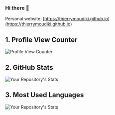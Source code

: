 ### Hi there 👋

Personal website: [https://thierrymoudiki.github.io](https://thierrymoudiki.github.io)

## 1. Profile View Counter

![Profile View Counter](https://komarev.com/ghpvc/?username=Tanu-N-Prabhu)


## 2. GitHub Stats

![Your Repository's Stats](https://github-readme-stats.vercel.app/api?username=thierrymoudiki&show_icons=true)

## 3. Most Used Languages

![Your Repository's Stats](https://github-readme-stats.vercel.app/api/top-langs/?username=thierrymoudiki&theme=blue-green)



<!--
**thierrymoudiki/thierrymoudiki** is a ✨ _special_ ✨ repository because its `README.md` (this file) appears on your GitHub profile.

Here are some ideas to get you started:

- 🔭 I’m currently working on ...
- 🌱 I’m currently learning ...
- 👯 I’m looking to collaborate on ...
- 🤔 I’m looking for help with ...
- 💬 Ask me about ...
- 📫 How to reach me: ...
- 😄 Pronouns: ...
- ⚡ Fun fact: ...
-->

